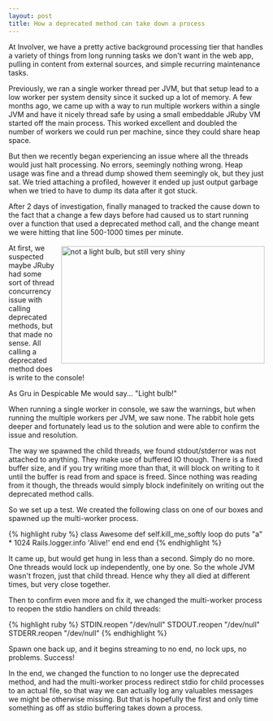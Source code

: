 ```yaml
--- 
layout: post
title: How a deprecated method can take down a process
---
```


At Involver, we have a pretty active background processing tier that handles a variety of things from long running tasks we don't want in the web app, pulling in content from external sources, and simple recurring maintenance tasks.

Previously, we ran a single worker thread per JVM, but that setup lead to a low worker per system density since it sucked up a lot of memory.  A few months ago, we came up with a way to run multiple workers within a single JVM and have it nicely thread safe by using a small embeddable JRuby VM started off the main process.  This worked excellent and doubled the number of workers we could run per machine, since they could share heap space.

But then we recently began experiencing an issue where all the threads would just halt processing.  No errors, seemingly nothing wrong.  Heap usage was fine and a thread dump showed them seemingly ok, but they just sat.  We tried attaching a profiled, however it ended up just output garbage when we tried to have to dump its data after it got stuck.

After 2 days of investigation, finally managed to tracked the cause down to the fact that a change a few days before had caused us to start running over a function that used a deprecated method call, and the change meant we were hitting that line 500-1000 times per minute.

<div style="float:right; margin-top: 5px; margin-left: 10px; margin-bottom: 5px"><img src="http://invalidlogic-blog.s3.amazonaws.com/gru-light-bulb.jpg" width="400" height="231" title="not a light bulb, but still very shiny" /></div>
At first, we suspected maybe JRuby had some sort of thread concurrency issue with calling deprecated methods, but that made no sense.  All calling a deprecated method does is write to the console!

As Gru in Despicable Me would say... "Light bulb!"

When running a single worker in console, we saw the warnings, but when running the multiple workers per JVM, we saw none.  The rabbit hole gets deeper and fortunately lead us to the solution and were able to confirm the issue and resolution.

The way we spawned the child threads, we found stdout/stderror was not attached to anything.  They make use of buffered IO though.  There is a fixed buffer size, and if you try writing more than that, it will block on writing to it until the buffer is read from and space is freed.  Since nothing was reading from it though, the threads would simply block indefinitely on writing out the deprecated method calls.

So we set up a test.  We created the following class on one of our boxes and spawned up the multi-worker process.

{% highlight ruby %}
class Awesome
  def self.kill_me_softly
    loop do
      puts "a" * 1024
      Rails.logger.info 'Alive!'
    end
  end
end
{% endhighlight %}

It came up, but would get hung in less than a second.  Simply do no more.  One threads would lock up independently, one by one.  So the whole JVM wasn't frozen, just that child thread.  Hence why they all died at different times, but very close together.

Then to confirm even more and fix it, we changed the multi-worker process to reopen the stdio handlers on child threads:

{% highlight ruby %}
STDIN.reopen "/dev/null"
STDOUT.reopen "/dev/null"
STDERR.reopen "/dev/null"
{% endhighlight %}
 
Spawn one back up, and it begins streaming to no end, no lock ups, no problems.  Success!

In the end, we changed the function to no longer use the deprecated method, and had the multi-worker process redirect stdio for child processes to an actual file, so that way we can actually log any valuables messages we might be otherwise missing.  But that is hopefully the first and only time something as off as stdio buffering takes down a process.
